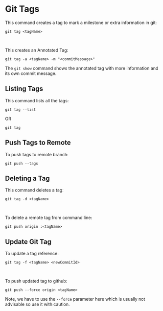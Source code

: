 # Git Tags
This command creates a tag to mark a milestone or extra information in git:
```
git tag <tagName>
```
<br>

This creates an Annotated Tag:
```
git tag -a <tagName> -m "<commitMessage>"
```
The `git show` command shows the annotated tag with more information and its own commit message.

## Listing Tags
This command lists all the tags:
```
git tag --list
```
OR
```
git tag
```

## Push Tags to Remote
To push tags to remote branch:
```
git push --tags
```

## Deleting a Tag
This command deletes a tag:
```
git tag -d <tagName>
```
<br>

To delete a remote tag from command line:
```
git push origin :<tagName>
```

## Update Git Tag
To update a tag reference:
```
git tag -f <tagName> <newCommitId>
```
<br>

To push updated tag to github:
```
git push --force origin <tagName>
```
Note, we have to use the `--force` parameter here which is usually not advisable so use it with caution.